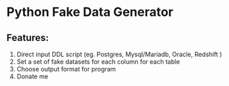 # Python Fake Data Generator

## Features:

1.  Direct input DDL script (eg. Postgres, Mysql/Mariadb, Oracle, Redshift )
2.  Set a set of fake datasets for each column for each table
3. Choose output format for program
4. Donate me